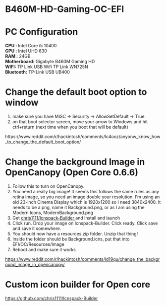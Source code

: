 # B460M-HD-Gaming-OC-EFI

# PC Configuration
<b>CPU :</b> Intel Core i5 10400<br/>
<b>GPU :</b> Intel UHD 630<br/>
<b>RAM :</b> 24GB<br/>
<b>Motherboard:</b> Gigabyte B460M Gaming HD<br/>
<b>WIFI:</b> TP Link USB Wifi TP Link WN725N<br/>
<b>Bluetooth:</b> TP-Link USB UB400 <br/>

# Change the default boot option to window
<ol>
  <li> make sure you have MISC -> Security -> AllowSetDefault -> True </li>
<li> on that boot selector screen, move your arrow to Windows and hit ctrl+return (next time when you boot that will be default)</li>
</ol>
https://www.reddit.com/r/hackintosh/comments/lc4ooz/anyonw_know_how_to_change_the_default_boot_option/



# Change the background Image in OpenCanopy (Open Core 0.6.6)

<ol>
    <li>Follow this to turn on OpenCanopy.</li>
    <li>You need a really big image! It seems this follows the same rules as any retina image, so you need an image double your resolution. I'm using an old 23-inch Cinema Display which is 1920x1200 so I need 3840x2400. It needs to be a png, name it Background.png, or as I am using the Modern Icons, ModernBackground.png</li>
  <li>Get <a href="https://github.com/chris1111/Icnspack-Builder"> chris1111/Icnspack-Builder </a> and install and launch</li>
    <li>Click run. Drop your image on Icnspack-Builder. Click ready. Click save and save it somewhere.</li>
    <li>You should now have a resources.zip folder. Unzip that thing!</li>
  <li>Inside the folder should be Background.icns, put that into EFI/OC/Resources/Image </li>
  <li>Reboot and make sure it works</li>
</ol>

https://www.reddit.com/r/hackintosh/comments/ld19qu/change_the_background_image_in_opencanopy/

# Custom icon builder for Open core 
https://github.com/chris1111/Icnspack-Builder

